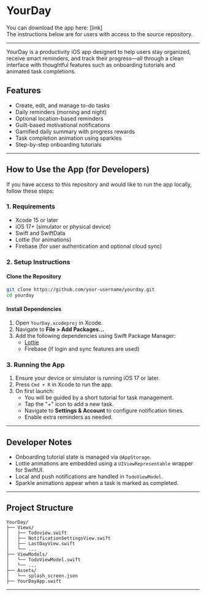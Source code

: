 # YourDay

You can download the app here: [link]  
The instructions below are for users with access to the source repository.

---

YourDay is a productivity iOS app designed to help users stay organized, receive smart reminders, and track their progress—all through a clean interface with thoughtful features such as onboarding tutorials and animated task completions.

## Features

- Create, edit, and manage to-do tasks
- Daily reminders (morning and night)
- Optional location-based reminders
- Guilt-based motivational notifications
- Gamified daily summary with progress rewards
- Task completion animation using sparkles
- Step-by-step onboarding tutorials

---

## How to Use the App (for Developers)

If you have access to this repository and would like to run the app locally, follow these steps:

### 1. Requirements

- Xcode 15 or later
- iOS 17+ (simulator or physical device)
- Swift and SwiftData
- Lottie (for animations)
- Firebase (for user authentication and optional cloud sync)

### 2. Setup Instructions

#### Clone the Repository

```bash
git clone https://github.com/your-username/yourday.git
cd yourday
```

#### Install Dependencies

1. Open `YourDay.xcodeproj` in Xcode.
2. Navigate to **File > Add Packages…**
3. Add the following dependencies using Swift Package Manager:
   - [Lottie](https://github.com/airbnb/lottie-ios)
   - Firebase (if login and sync features are used)

### 3. Running the App

1. Ensure your device or simulator is running iOS 17 or later.
2. Press `Cmd + R` in Xcode to run the app.
3. On first launch:
   - You will be guided by a short tutorial for task management.
   - Tap the "+" icon to add a new task.
   - Navigate to **Settings & Account** to configure notification times.
   - Enable extra reminders as needed.

---

## Developer Notes

- Onboarding tutorial state is managed via `@AppStorage`.
- Lottie animations are embedded using a `UIViewRepresentable` wrapper for SwiftUI.
- Local and push notifications are handled in `TodoViewModel`.
- Sparkle animations appear when a task is marked as completed.

---

## Project Structure

```
YourDay/
├── Views/
│   ├── Todoview.swift
│   ├── NotificationSettingsView.swift
│   ├── LastDayView.swift
│   └── ...
├── ViewModels/
│   └── TodoViewModel.swift
│   └── ...
├── Assets/
│   └── splash_screen.json
├── YourDayApp.swift
```

---



